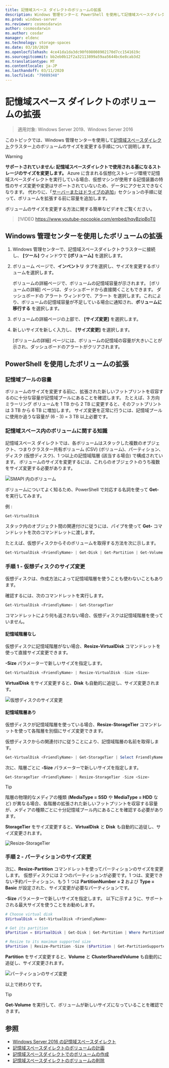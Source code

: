 ```yaml
---
title: 記憶域スペース ダイレクトのボリュームの拡張
description: Windows 管理センターと PowerShell を使用して記憶域スペースダイレクトのボリュームのサイズを変更する方法。
ms.prod: windows-server
ms.reviewer: cosmosdarwin
author: cosmosdarwin
ms.author: cosdar
manager: eldenc
ms.technology: storage-spaces
ms.date: 03/10/2020
ms.openlocfilehash: 4ce41da1da3dc90f698008902170d7cc1541619c
ms.sourcegitcommit: bb2eb0b12f2a32113899a59aa5644bc6e8cab3d2
ms.translationtype: MT
ms.contentlocale: ja-JP
ms.lasthandoff: 03/11/2020
ms.locfileid: "79089348"
---
```

# <a name="extending-volumes-in-storage-spaces-direct"></a>記憶域スペース ダイレクトのボリュームの拡張
> 適用対象: Windows Server 2019、Windows Server 2016

このトピックでは、Windows 管理センターを使用して[記憶域スペースダイレクト](storage-spaces-direct-overview.md)クラスター上のボリュームのサイズを変更する手順について説明します。

> [!WARNING]
> **サポートされていません: 記憶域スペースダイレクトで使用される基になるストレージのサイズを変更します。** Azure に含まれる仮想化ストレージ環境で記憶域スペースダイレクトを実行している場合、仮想マシンが使用する記憶装置の特性のサイズ変更や変更はサポートされていないため、データにアクセスできなくなります。 代わりに、「[サーバーまたはドライブの追加](add-nodes.md)」セクションの手順に従って、ボリュームを拡張する前に容量を追加します。

ボリュームのサイズを変更する方法に関する簡単なビデオをご覧ください。

> [!VIDEO https://www.youtube-nocookie.com/embed/hqyBzipBoTI]

## <a name="extending-volumes-using-windows-admin-center"></a>Windows 管理センターを使用したボリュームの拡張

1. Windows 管理センターで、記憶域スペースダイレクトクラスターに接続し、 **[ツール]** ウィンドウで **[ボリューム]** を選択します。
2. ボリューム ページで、**インベントリ** タブを選択し、サイズを変更するボリュームを選択します。

    ボリュームの詳細ページで、ボリュームの記憶域容量が示されます。 [ボリュームの詳細] ページは、ダッシュボードから直接開くこともできます。 ダッシュボードの アラート ウィンドウで、アラート を選択します。これにより、ボリュームの記憶域容量が不足している場合に通知され、**ボリュームに移行する** を選択します。

4. ボリュームの詳細ページの上部で、 **[サイズ変更]** を選択します。
5. 新しいサイズを新しく入力し、 **[サイズ変更]** を選択します。

    [ボリュームの詳細] ページには、ボリュームの記憶域の容量が大きいことが示され、ダッシュボードのアラートがクリアされます。

## <a name="extending-volumes-using-powershell"></a>PowerShell を使用したボリュームの拡張

### <a name="capacity-in-the-storage-pool"></a>記憶域プールの容量

ボリュームのサイズを変更する前に、拡張された新しいフットプリントを収容するのに十分な容量が記憶域プールにあることを確認します。 たとえば、3 方向ミラーリング ボリュームを 1 TB から 2 TB に変更すると、そのフットプリントは 3 TB から 6 TB に増加します。 サイズ変更を正常に行うには、記憶域プールに使用か追うな容量が (6 - 3) = 3 TB 以上必要です。

### <a name="familiarity-with-volumes-in-storage-spaces"></a>記憶域スペース内のボリュームに関する知識

記憶域スペース ダイレクトでは、各ボリュームはスタックした複数のオブジェクト、つまりクラスター共有ボリューム (CSV) (ボリューム)、パーティション、ディスク (仮想ディスク)、1 つ以上の記憶域階層 (該当する場合) で構成されています。 ボリュームのサイズを変更するには、これらのオブジェクトのうち複数をサイズ変更する必要があります。

![SMAPI 内のボリューム](media/resize-volumes/volumes-in-smapi.png)

ボリュームについてよく知るため、PowerShell で対応する名詞を使って **Get-** を実行してみます。

例 :

```PowerShell
Get-VirtualDisk
```

スタック内のオブジェクト間の関連付けに従うには、パイプを使って **Get-** コマンドレットを次のコマンドレットに渡します。

たとえば、仮想ディスクからそのボリュームを取得する方法を次に示します。

```PowerShell
Get-VirtualDisk <FriendlyName> | Get-Disk | Get-Partition | Get-Volume 
```

### <a name="step-1--resize-the-virtual-disk"></a>手順 1 - 仮想ディスクのサイズ変更

仮想ディスクは、作成方法によって記憶域階層を使うことも使わないこともあります。

確認するには、次のコマンドレットを実行します。

```PowerShell
Get-VirtualDisk <FriendlyName> | Get-StorageTier 
```

コマンドレットにより何も返されない場合、仮想ディスクは記憶域階層を使っていません。

#### <a name="no-storage-tiers"></a>記憶域階層なし

仮想ディスクに記憶域階層がない場合、**Resize-VirtualDisk** コマンドレットを使って直接サイズ変更できます。

**-Size** パラメーターで新しいサイズを指定します。

```PowerShell
Get-VirtualDisk <FriendlyName> | Resize-VirtualDisk -Size <Size>
```

**VirtualDisk** をサイズ変更すると、**Disk** も自動的に追従し、サイズ変更されます。

![仮想ディスクのサイズ変更](media/resize-volumes/Resize-VirtualDisk.gif)

#### <a name="with-storage-tiers"></a>記憶域階層あり

仮想ディスクが記憶域階層を使っている場合、**Resize-StorageTier** コマンドレットを使って各階層を別個にサイズ変更できます。

仮想ディスクからの関連付けに従うことにより、記憶域階層の名前を取得します。

```PowerShell
Get-VirtualDisk <FriendlyName> | Get-StorageTier | Select FriendlyName
```

次に、階層ごとに **-Size** パラメーターで新しいサイズを指定します。

```PowerShell
Get-StorageTier <FriendlyName> | Resize-StorageTier -Size <Size>
```

> [!TIP]
> 階層の物理的なメディアの種類 (**MediaType = SSD** や **MediaType = HDD** など) が異なる場合、各階層の拡張された新しいフットプリントを収容する容量が、メディアの種類ごとに十分記憶域プール内にあることを確認する必要があります。

**StorageTier** をサイズ変更すると、**VirtualDisk** と **Disk** も自動的に追従し、サイズ変更されます。

![Resize-StorageTier](media/resize-volumes/Resize-StorageTier.gif)

### <a name="step-2--resize-the-partition"></a>手順 2 - パーティションのサイズ変更

次に、**Resize-Partition** コマンドレットを使ってパーティションのサイズを変更します。 仮想ディスクには 2 つのパーティションが必要です。1 つは、変更できない予約パーティション、もう 1 つは **PartitionNumber = 2** および **Type = Basic** が設定された、サイズ変更が必要なパーティションです。

**-Size** パラメーターで新しいサイズを指定します。 以下に示すように、サポートされる最大サイズを使うことをお勧めします。

```PowerShell
# Choose virtual disk
$VirtualDisk = Get-VirtualDisk <FriendlyName>

# Get its partition
$Partition = $VirtualDisk | Get-Disk | Get-Partition | Where PartitionNumber -Eq 2

# Resize to its maximum supported size 
$Partition | Resize-Partition -Size ($Partition | Get-PartitionSupportedSize).SizeMax
```

**Partition** をサイズ変更すると、**Volume** と **ClusterSharedVolume** も自動的に追従し、サイズ変更されます。

![パーティションのサイズ変更](media/resize-volumes/Resize-Partition.gif)

以上で終わりです。

> [!TIP]
> **Get-Volume** を実行して、ボリュームが新しいサイズになっていることを確認できます。

## <a name="see-also"></a>参照

- [Windows Server 2016 の記憶域スペースダイレクト](storage-spaces-direct-overview.md)
- [記憶域スペースダイレクトのボリュームの計画](plan-volumes.md)
- [記憶域スペースダイレクトでのボリュームの作成](create-volumes.md)
- [記憶域スペースダイレクトのボリュームの削除](delete-volumes.md)
